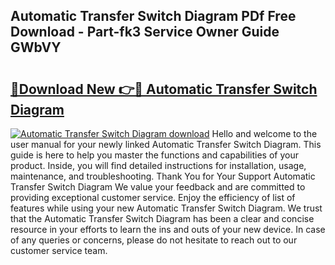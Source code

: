 ## Automatic Transfer Switch Diagram PDf Free Download - Part-fk3 Service Owner Guide GWbVY

# <h2><a href="http://dfrl9zy.blite.top/?on=Automatic+Transfer+Switch+Diagram">🔗Download New 👉🔴 Automatic Transfer Switch Diagram</a></h2>

[![Automatic Transfer Switch Diagram download](https://i.imgur.com/lujVjoI.png)](http://dfrl9zy.blite.top/?on=Automatic+Transfer+Switch+Diagram)
Hello and welcome to the user manual for your newly linked Automatic Transfer Switch Diagram. This guide is here to help you master the functions and capabilities of your product. Inside, you will find detailed instructions for installation, usage, maintenance, and troubleshooting. Thank You for Your Support Automatic Transfer Switch Diagram We value your feedback and are committed to providing exceptional customer service. Enjoy the efficiency of list of features while using your new Automatic Transfer Switch Diagram. We trust that the Automatic Transfer Switch Diagram has been a clear and concise resource in your efforts to learn the ins and outs of your new device. In case of any queries or concerns, please do not hesitate to reach out to our customer service team.
